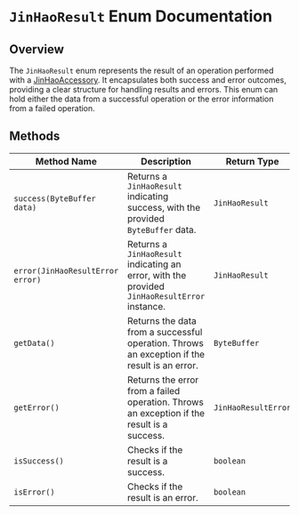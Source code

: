 # `JinHaoResult` Enum Documentation

## Overview

The `JinHaoResult` enum represents the result of an operation performed with a [JinHaoAccessory](JinHaoAccessory.md). It encapsulates both success and error outcomes, providing a clear structure for handling results and errors. This enum can hold either the data from a successful operation or the error information from a failed operation.

## Methods

| Method Name          | Description                                                                 | Return Type                      |
|----------------------|-----------------------------------------------------------------------------|-----------------------------------|
| `success(ByteBuffer data)` | Returns a `JinHaoResult` indicating success, with the provided `ByteBuffer` data. | `JinHaoResult`                   |
| `error(JinHaoResultError error)` | Returns a `JinHaoResult` indicating an error, with the provided `JinHaoResultError` instance. | `JinHaoResult`                   |
| `getData()`          | Returns the data from a successful operation. Throws an exception if the result is an error. | `ByteBuffer`                     |
| `getError()`         | Returns the error from a failed operation. Throws an exception if the result is a success. | `JinHaoResultError`              |
| `isSuccess()`        | Checks if the result is a success.                                          | `boolean`                        |
| `isError()`          | Checks if the result is an error.                                           | `boolean`                        |

